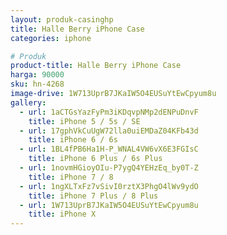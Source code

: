 ```yaml
---
layout: produk-casinghp
title: Halle Berry iPhone Case
categories: iphone

# Produk
product-title: Halle Berry iPhone Case
harga: 90000
sku: hn-4268
image-drive: 1W713UprB7JKaIW5O4EUSuYtEwCpyum8u
gallery:
  - url: 1aCTGsYazFyPm3iKDqvpNMp2dENPuDnvF
    title: iPhone 5 / 5s / SE
  - url: 17gphVkCuUgW72lla0uiEMDaZ04KFb43d
    title: iPhone 6 / 6s
  - url: 1BL4fPB6Ha1H-P_WNAL4VW6vX6E3FGIsC
    title: iPhone 6 Plus / 6s Plus
  - url: 1novmHGioyOIu-P7ygQ4YEHzEq_by0T-Z
    title: iPhone 7 / 8
  - url: 1ngXLTxFz7vSivI0rztX3PhgO4lWv9ydO
    title: iPhone 7 Plus / 8 Plus
  - url: 1W713UprB7JKaIW5O4EUSuYtEwCpyum8u
    title: iPhone X
---
```

